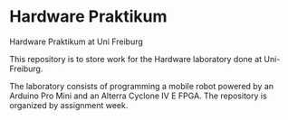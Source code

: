 # Hardware Praktikum
Hardware Praktikum at Uni Freiburg

This repository is to store work for the Hardware laboratory done at Uni-Freiburg.

The laboratory consists of programming a mobile robot powered by an Arduino Pro Mini and an Alterra Cyclone IV E FPGA.
The repository is organized by assignment week.
